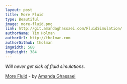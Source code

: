 ```yaml
---
layout: post
title: More Fluid
type: Beautiful
image: more-fluid.png
link: http://git.amandaghassaei.com/FluidSimulation/
authorName: Tim Holman
authorUrl: http://tholman.com
authorGithub: tholman
imgWidth: 560
imgHeight: 384
---
```


_Will never get sick of fluid simulations._

[More Fluid](http://git.amandaghassaei.com/FluidSimulation/) - by [Amanda Ghassaei](http://www.amandaghassaei.com/)
